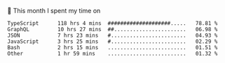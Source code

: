 📅 This month I spent my time on

<!--START_SECTION:waka-->

```text
TypeScript      118 hrs 4 mins  ####################.....   78.81 %
GraphQL         10 hrs 27 mins  ##.......................   06.98 %
JSON            7 hrs 23 mins   #........................   04.93 %
JavaScript      3 hrs 25 mins   #........................   02.29 %
Bash            2 hrs 15 mins   .........................   01.51 %
Other           1 hr 59 mins    .........................   01.32 %
```

<!--END_SECTION:waka-->
